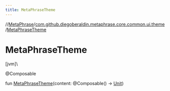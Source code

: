```yaml
---
title: MetaPhraseTheme
---
```

//[MetaPhrase](../../index.html)/[com.github.diegoberaldin.metaphrase.core.common.ui.theme](index.html)/[MetaPhraseTheme](-meta-phrase-theme.html)



# MetaPhraseTheme



[jvm]\




@Composable



fun [MetaPhraseTheme](-meta-phrase-theme.html)(content: @Composable() -&gt; [Unit](https://kotlinlang.org/api/latest/jvm/stdlib/kotlin/-unit/index.html))




